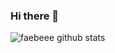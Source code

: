 ### Hi there 👋



![faebeee github stats](https://github-readme-stats.vercel.app/api?username=faebeee&show_icons=true&hide_border=true)
